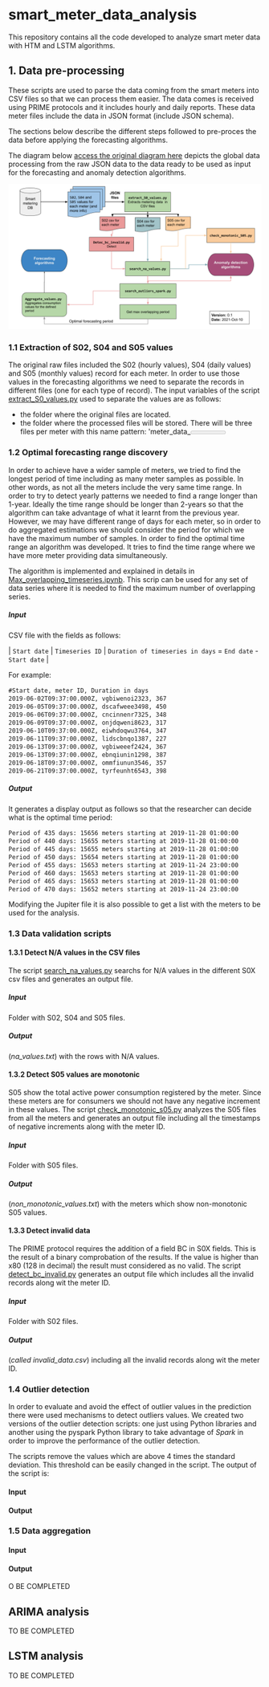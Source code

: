 # smart_meter_data_analysis
This repository contains all the code developed to analyze smart meter data with HTM and LSTM algorithms.

## 1. Data pre-processing
These scripts are used to parse the data coming from the smart meters into CSV files so that we can process them easier.
The data comes is received using PRIME protocols and it includes hourly and daily reports. These data meter files include the data
in JSON format (include JSON schema).

The sections below describe the different steps followed to pre-proces the data before applying the forecasting algorithms.

The diagram below [access the original diagram here](https://docs.google.com/drawings/d/1ok1GTcwCHfuA2TeDtyF2UXJ5MVRrDaL4ktEAegRyHDM/edit?usp=sharing) depicts the global data processing from the raw JSON data to the data ready to be used as input for the forecasting and anomaly detection algorithms.

![Data processing diagram](images/Data-processing-flow.png)


### 1.1 Extraction of S02, S04 and S05 values
The original raw files included the S02 (hourly values), S04 (daily values) and S05 (monthly values) record for each meter. In order to use those values in the forecasting algorithms we need to separate the records in different files (one for each type of record).
The input variables of the script [extract_S0_values.py](extract_S0_values.py) used to separate the values are as follows:
- the folder where the original files are located.
- the folder where the processed files will be stored. There will be three files per meter with this name pattern: 'meter_data_<meter ID>' 

### 1.2 Optimal forecasting range discovery
In order to achieve have a wider sample of meters, we tried to find the longest period of time including as many meter samples as possible. In other words, as not all the meters include the very same time range. In order to try to detect yearly patterns we needed to find a range longer than 1-year. Ideally the time range should be longer than 2-years so that the algorithm can take advantage of what it learnt from the previous year. However, we may have different range of days for each meter, so in order to do aggregated estimations we should consider the period for which we have the maximum number of samples. In order to find the optimal time range an algorithm was developed. It tries to find the time range where we have more meter providing data simultaneously. 

The algorithm is implemented and explained in details in [Max_overlapping_timeseries.ipynb](Max_overlapping_timeseries.ipynb). This scrip can be used for any set of data series where it is needed to find the maximum number of overlapping series. 

##### Input 

CSV file with the fields as follows:

|  `Start date` | `Timeseries ID` | `Duration of timeseries in days` = `End date` - `Start date` |

For example:

```
#Start date, meter ID, Duration in days
2019-06-02T09:37:00.000Z, vgbiwenoi2323, 367
2019-06-05T09:37:00.000Z, dscafweee3498, 450
2019-06-06T09:37:00.000Z, cncinnenr7325, 348
2019-06-09T09:37:00.000Z, onjdqweni8623, 317
2019-06-10T09:37:00.000Z, eiwhdoqwu3764, 347
2019-06-11T09:37:00.000Z, lidscbnqo1387, 227
2019-06-13T09:37:00.000Z, vgbiweeef2424, 367
2019-06-13T09:37:00.000Z, ebnqiunin1298, 387
2019-06-18T09:37:00.000Z, ommfiunun3546, 357
2019-06-21T09:37:00.000Z, tyrfeunht6543, 398
```

##### Output
It generates a display output as follows so that the researcher can decide what is the optimal time period:

```
Period of 435 days: 15656 meters starting at 2019-11-28 01:00:00
Period of 440 days: 15655 meters starting at 2019-11-28 01:00:00
Period of 445 days: 15655 meters starting at 2019-11-28 01:00:00
Period of 450 days: 15654 meters starting at 2019-11-28 01:00:00
Period of 455 days: 15653 meters starting at 2019-11-24 23:00:00
Period of 460 days: 15653 meters starting at 2019-11-28 01:00:00
Period of 465 days: 15653 meters starting at 2019-11-28 01:00:00
Period of 470 days: 15652 meters starting at 2019-11-24 23:00:00
```

Modifying the Jupiter file it is also possible to get a list with the meters to be used for the analysis. 

### 1.3 Data validation scripts
#### 1.3.1 Detect N/A values in the CSV files
The script [search_na_values.py](search_na_values.py) searchs for N/A values in the different S0X csv files and generates an output file.
##### Input 
Folder with S02, S04 and S05 files.
##### Output
(*na_values.txt*) with the rows with N/A values.
#### 1.3.2 Detect S05 values are monotonic
S05 show the total active power consumption registered by the meter. Since these meters are for consumers we should not have any negative increment in these values. The script  [check_monotonic_s05.py](check_monotonic_s05.py) analyzes the S05 files from all the meters and generates an output file including all the timestamps of negative increments along with the meter ID.

##### Input 
Folder with S05 files.
##### Output
(*non_monotonic_values.txt*) with the meters which show non-monotonic S05 values.

#### 1.3.3 Detect invalid data
The PRIME protocol requires the addition of a field BC in S0X fields. This is the result of a binary comprobation of the results. If the value is higher than x80 (128 in decimal) the result must considered as no valid. The script [detect_bc_invalid.py](detect_bc_invalid.py) generates an output file which includes all the invalid records along wit the meter ID.
##### Input 
Folder with S02 files.
##### Output
(*called invalid_data.csv*) including all the invalid records along wit the meter ID.

### 1.4 Outlier detection
In order to evaluate and avoid the effect of outlier values in the prediction there were used mechanisms to detect outliers values. We created two versions of the outlier detection scripts: one just using Python libraries and another using the pyspark Python library to take advantage of *Spark* in order to improve the performance of the outlier detection.

The scripts remove the values which are above 4 times the standard deviation. This threshold can be easily changed in the script. The output of the script is: 
#### Input

#### Output


### 1.5 Data aggregation
#### Input 
#### Output





O BE COMPLETED

## ARIMA analysis

TO BE COMPLETED

## LSTM analysis

TO BE COMPLETED
